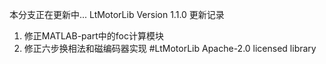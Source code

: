 本分支正在更新中...
LtMotorLib Version 1.1.0 更新记录
1. 修正MATLAB-part中的foc计算模块
2. 修正六步换相法和磁编码器实现
#LtMotorLib 
Apache-2.0 licensed library
